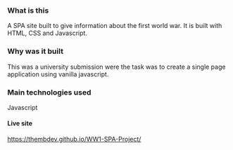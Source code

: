 ### What is this

A SPA site built to give information about the first world war. It is built with HTML, CSS and Javascript.

### Why was it built

This was a university submission were the task was to create a single page application using vanilla javascript.

### Main technologies used
Javascript
 
#### Live site 
https://thembdev.github.io/WW1-SPA-Project/
